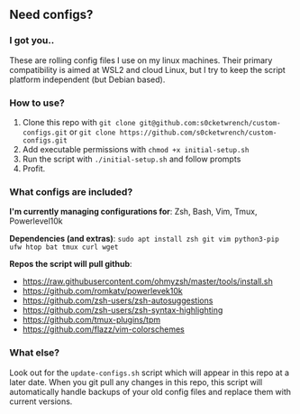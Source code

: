## Need configs?
### I got you..

These are rolling config files I use on my linux machines.
Their primary compatibility is aimed at WSL2 and cloud Linux, but I try to keep the script platform independent (but Debian based).

### How to use?
1. Clone this repo with `git clone git@github.com:s0cketwrench/custom-configs.git` or `git clone https://github.com/s0cketwrench/custom-configs.git`
2. Add executable permissions with `chmod +x initial-setup.sh`
3. Run the script with `./initial-setup.sh` and follow prompts
4. Profit.

### What configs are included?

**I'm currently managing configurations for**: Zsh, Bash, Vim, Tmux, Powerlevel10k

**Dependencies (and extras)**: `sudo apt install zsh git vim python3-pip ufw htop bat tmux curl wget`

**Repos the script will pull github**:
- https://raw.githubusercontent.com/ohmyzsh/master/tools/install.sh
- https://github.com/romkatv/powerlevek10k
- https://github.com/zsh-users/zsh-autosuggestions
- https://github.com/zsh-users/zsh-syntax-highlighting
- https://github.com/tmux-plugins/tpm
- https://github.com/flazz/vim-colorschemes

### What else?
Look out for the `update-configs.sh` script which will appear in this repo at a later date. When you git pull any changes in this repo, this script will automatically handle backups of your old config files and replace them with current versions.
